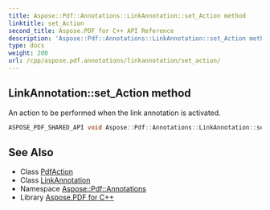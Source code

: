 ```yaml
---
title: Aspose::Pdf::Annotations::LinkAnnotation::set_Action method
linktitle: set_Action
second_title: Aspose.PDF for C++ API Reference
description: 'Aspose::Pdf::Annotations::LinkAnnotation::set_Action method. An action to be performed when the link annotation is activated in C++.'
type: docs
weight: 200
url: /cpp/aspose.pdf.annotations/linkannotation/set_action/
---
```

## LinkAnnotation::set_Action method


An action to be performed when the link annotation is activated.

```cpp
ASPOSE_PDF_SHARED_API void Aspose::Pdf::Annotations::LinkAnnotation::set_Action(System::SharedPtr<PdfAction> value)
```

## See Also

* Class [PdfAction](../../pdfaction/)
* Class [LinkAnnotation](../)
* Namespace [Aspose::Pdf::Annotations](../../)
* Library [Aspose.PDF for C++](../../../)
